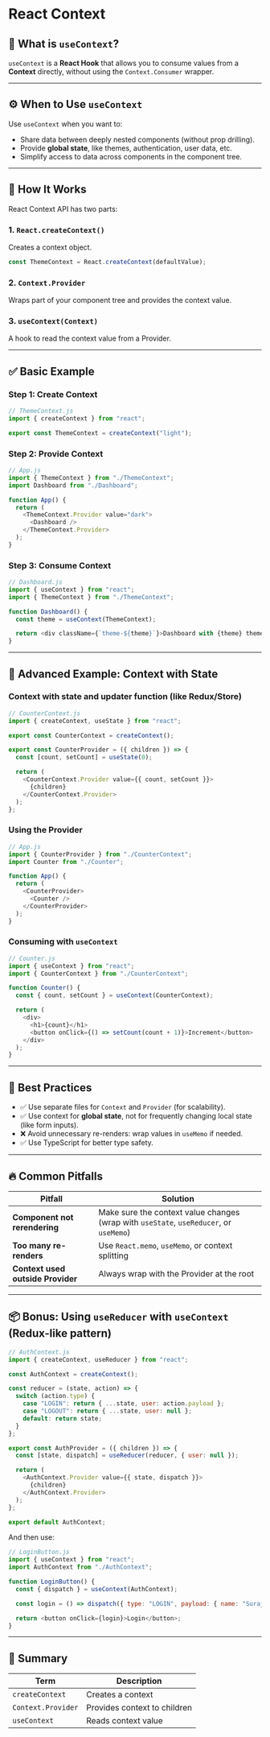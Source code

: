 # React Context

## 🧠 What is `useContext`?

`useContext` is a **React Hook** that allows you to consume values from a **Context** directly, without using the `Context.Consumer` wrapper.

---

## ⚙️ When to Use `useContext`

Use `useContext` when you want to:

* Share data between deeply nested components (without prop drilling).
* Provide **global state**, like themes, authentication, user data, etc.
* Simplify access to data across components in the component tree.

---

## 🔧 How It Works

React Context API has two parts:

### 1. `React.createContext()`

Creates a context object.

```js
const ThemeContext = React.createContext(defaultValue);
```

### 2. `Context.Provider`

Wraps part of your component tree and provides the context value.

### 3. `useContext(Context)`

A hook to read the context value from a Provider.

---

## ✅ Basic Example

### Step 1: Create Context

```js
// ThemeContext.js
import { createContext } from "react";

export const ThemeContext = createContext("light");
```

### Step 2: Provide Context

```js
// App.js
import { ThemeContext } from "./ThemeContext";
import Dashboard from "./Dashboard";

function App() {
  return (
    <ThemeContext.Provider value="dark">
      <Dashboard />
    </ThemeContext.Provider>
  );
}
```

### Step 3: Consume Context

```js
// Dashboard.js
import { useContext } from "react";
import { ThemeContext } from "./ThemeContext";

function Dashboard() {
  const theme = useContext(ThemeContext);

  return <div className={`theme-${theme}`}>Dashboard with {theme} theme</div>;
}
```

---

## 🧪 Advanced Example: Context with State

### Context with state and updater function (like Redux/Store)

```js
// CounterContext.js
import { createContext, useState } from "react";

export const CounterContext = createContext();

export const CounterProvider = ({ children }) => {
  const [count, setCount] = useState(0);

  return (
    <CounterContext.Provider value={{ count, setCount }}>
      {children}
    </CounterContext.Provider>
  );
};
```

### Using the Provider

```js
// App.js
import { CounterProvider } from "./CounterContext";
import Counter from "./Counter";

function App() {
  return (
    <CounterProvider>
      <Counter />
    </CounterProvider>
  );
}
```

### Consuming with `useContext`

```js
// Counter.js
import { useContext } from "react";
import { CounterContext } from "./CounterContext";

function Counter() {
  const { count, setCount } = useContext(CounterContext);

  return (
    <div>
      <h1>{count}</h1>
      <button onClick={() => setCount(count + 1)}>Increment</button>
    </div>
  );
}
```

---

## 🧩 Best Practices

* ✅ Use separate files for `Context` and `Provider` (for scalability).
* ✅ Use context for **global state**, not for frequently changing local state (like form inputs).
* ❌ Avoid unnecessary re-renders: wrap values in `useMemo` if needed.
* ✅ Use TypeScript for better type safety.

---

## 🔥 Common Pitfalls

| Pitfall                           | Solution                                                                               |
| --------------------------------- | -------------------------------------------------------------------------------------- |
| **Component not rerendering**     | Make sure the context value changes (wrap with `useState`, `useReducer`, or `useMemo`) |
| **Too many re-renders**           | Use `React.memo`, `useMemo`, or context splitting                                      |
| **Context used outside Provider** | Always wrap with the Provider at the root                                              |

---

## 📦 Bonus: Using `useReducer` with `useContext` (Redux-like pattern)

```js
// AuthContext.js
import { createContext, useReducer } from "react";

const AuthContext = createContext();

const reducer = (state, action) => {
  switch (action.type) {
    case "LOGIN": return { ...state, user: action.payload };
    case "LOGOUT": return { ...state, user: null };
    default: return state;
  }
};

export const AuthProvider = ({ children }) => {
  const [state, dispatch] = useReducer(reducer, { user: null });

  return (
    <AuthContext.Provider value={{ state, dispatch }}>
      {children}
    </AuthContext.Provider>
  );
};

export default AuthContext;
```

And then use:

```js
// LoginButton.js
import { useContext } from "react";
import AuthContext from "./AuthContext";

function LoginButton() {
  const { dispatch } = useContext(AuthContext);

  const login = () => dispatch({ type: "LOGIN", payload: { name: "Suraj" } });

  return <button onClick={login}>Login</button>;
}
```

---

## 🧠 Summary

| Term               | Description                  |
| ------------------ | ---------------------------- |
| `createContext`    | Creates a context            |
| `Context.Provider` | Provides context to children |
| `useContext`       | Reads context value          |

